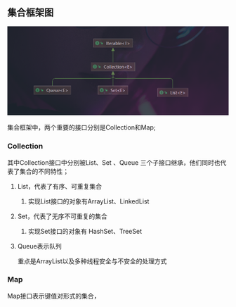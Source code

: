 ## 集合框架图

![file-20250206211421550.png](https://raw.githubusercontent.com/Enki-Zhang/blog_img/master/20250206211421563.png)


集合框架中，两个重要的接口分别是Collection和Map;

### Collection

其中Collection接口中分别被List、Set 、Queue 三个子接口继承，他们同时也代表了集合的不同特性；
1.  List，代表了有序、可重复集合
	1. 实现List接口的对象有ArrayList、LinkedList
2. Set，代表了无序不可重复的集合
	1. 实现Set接口的对象有 HashSet、TreeSet
3. Queue表示队列

	重点是ArrayList以及多种线程安全与不安全的处理方式




### Map

Map接口表示键值对形式的集合，